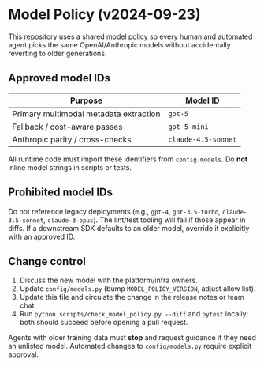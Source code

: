 # Model Policy (v2024-09-23)

This repository uses a shared model policy so every human and automated agent
picks the same OpenAI/Anthropic models without accidentally reverting to older
generations.

## Approved model IDs

| Purpose | Model ID |
| ------- | -------- |
| Primary multimodal metadata extraction | `gpt-5` |
| Fallback / cost-aware passes | `gpt-5-mini` |
| Anthropic parity / cross-checks | `claude-4.5-sonnet` |

All runtime code must import these identifiers from `config.models`. Do **not**
inline model strings in scripts or tests.

## Prohibited model IDs

Do not reference legacy deployments (e.g., `gpt-4`, `gpt-3.5-turbo`,
`claude-3.5-sonnet`, `claude-3-opus`). The lint/test tooling will fail if those
appear in diffs. If a downstream SDK defaults to an older model, override it
explicitly with an approved ID.

## Change control

1. Discuss the new model with the platform/infra owners.
2. Update `config/models.py` (bump `MODEL_POLICY_VERSION`, adjust allow list).
3. Update this file and circulate the change in the release notes or team chat.
4. Run `python scripts/check_model_policy.py --diff` and `pytest` locally; both
   should succeed before opening a pull request.

Agents with older training data must **stop** and request guidance if they need
an unlisted model. Automated changes to `config/models.py` require explicit
approval.
